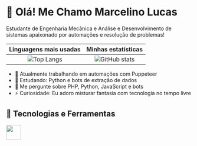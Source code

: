 # 👋 Olá! Me Chamo Marcelino Lucas

Estudante de Engenharia Mecânica e Análise e Desenvolvimento de sistemas apaixonado por automações e resolução de problemas!

| Linguagens mais usadas | Minhas estatísticas |
| :--: | :--: |
| ![Top Langs](https://github-readme-stats.vercel.app/api/top-langs/?username=MarcelinoLucasOA&layout=compact&theme=tokyonight) | ![GitHub stats](https://github-readme-stats.vercel.app/api?username=MarcelinoLucasOA&show_icons=true&theme=tokyonight) |

- 🔭 Atualmente trabalhando em automações com Puppeteer
- 🌱 Estudando: Python e bots de extração de dados
- 💬 Me pergunte sobre PHP, Python, JavaScript e bots
- ⚡ Curiosidade: Eu adoro misturar fantasia com tecnologia no tempo livre

## 🚀 Tecnologias e Ferramentas
<img src="https://cdn.jsdelivr.net/gh/devicons/devicon/icons/javascript/javascript-original.svg" width="40px"/>
